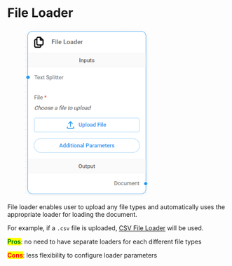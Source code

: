 # File Loader

<figure><img src="../../../.gitbook/assets/image (1) (1) (1) (1) (1) (1) (1).png" alt="" width="282"><figcaption></figcaption></figure>

File loader enables user to upload any file types and automatically uses the appropriate loader for loading the document.

For example, if a `.csv` file is uploaded, [CSV File Loader](csv-file.md) will be used.

<mark style="color:green;">**Pros**</mark>: no need to have separate loaders for each different file types

<mark style="color:red;">**Cons**</mark>: less flexibility to configure loader parameters
